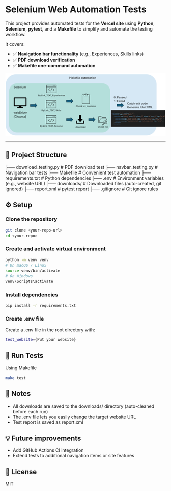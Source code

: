 # Selenium Web Automation Tests

This project provides automated tests for the **Vercel site** using **Python**, **Selenium**, **pytest**, and a **Makefile** to simplify and automate the testing workflow.

It covers:
- ✅ **Navigation bar functionality** (e.g., Experiences, Skills links)
- ✅ **PDF download verification**
- ✅ **Makefile one-command automation**

![Test Flow Figure](figure/figure.png)


---

## 📂 Project Structure

├── download_testing.py  # PDF download test
├── navbar_testing.py    # Navigation bar tests
├── Makefile             # Convenient test automation
├── requirements.txt     # Python dependencies
├── .env                 # Environment variables (e.g., website URL)
├── downloads/           # Downloaded files (auto-created, git ignored)
├── report.xml           # pytest report 
├── .gitignore           # Git ignore rules


## ⚙️ Setup

### Clone the repository
```bash
git clone <your-repo-url>
cd <your-repo>
```

### Create and activate virtual environment
```bash
python -m venv venv
# On macOS / Linux
source venv/bin/activate
# On Windows
venv\Scripts\activate
```

### Install dependencies
```bash
pip install -r requirements.txt
```

### Create .env file
Create a .env file in the root directory with:
```bash
test_website={Put your website}
```

## 🚀 Run Tests
Using Makefile
```bash
make test
```

## 📄 Notes
- All downloads are saved to the downloads/ directory (auto-cleaned before each run)
- The .env file lets you easily change the target website URL
- Test report is saved as report.xml

## 💡 Future improvements
- Add GitHub Actions CI integration
- Extend tests to additional navigation items or site features


## 📝 License
MIT
